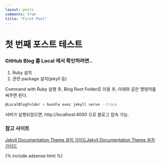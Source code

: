```yaml
---
layout: posts
comments: true
title: "First Post"
---
```


# 첫 번째 포스트 테스트

### GitHub Blog 를 Local 에서 확인하려면..

1. Ruby 설치
2. 관련 package 설치(jekyll 등)

Command with Ruby 실행 후, Blog Root Folder로 이동 후, 
아래와 같은 명령어를 써주면 된다.

```sh
@LocalBlogFolder > bundle exec jekyll serve --trace
```

서버가 실행되었으면, http://localhost:4000 으로 블로그 접속 가능.

### 참고 사이트

[Jekyll Documentation Theme 설치 가이드Jekyll Documentation Theme 설치 가이드](https://docs.3rdeyesys.com/etc/etc_jekyll_documentation_theme_install.html)


{% include adsense.html %}
